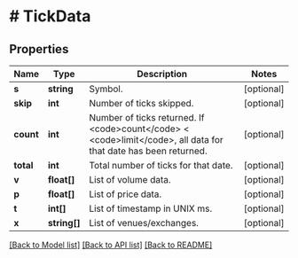 # # TickData

## Properties

Name | Type | Description | Notes
------------ | ------------- | ------------- | -------------
**s** | **string** | Symbol. | [optional] 
**skip** | **int** | Number of ticks skipped. | [optional] 
**count** | **int** | Number of ticks returned. If &lt;code&gt;count&lt;/code&gt; &lt; &lt;code&gt;limit&lt;/code&gt;, all data for that date has been returned. | [optional] 
**total** | **int** | Total number of ticks for that date. | [optional] 
**v** | **float[]** | List of volume data. | [optional] 
**p** | **float[]** | List of price data. | [optional] 
**t** | **int[]** | List of timestamp in UNIX ms. | [optional] 
**x** | **string[]** | List of venues/exchanges. | [optional] 

[[Back to Model list]](../../README.md#documentation-for-models) [[Back to API list]](../../README.md#documentation-for-api-endpoints) [[Back to README]](../../README.md)


